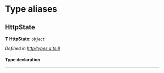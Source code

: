 

# Type aliases

<a id="httpstate"></a>

##  HttpState

**Ƭ HttpState**: *`object`*

*Defined in [http/types.d.ts:8](https://github.com/polkadot-js/api/blob/0c906e5/packages/api-provider/src/http/types.d.ts#L8)*

#### Type declaration

___

